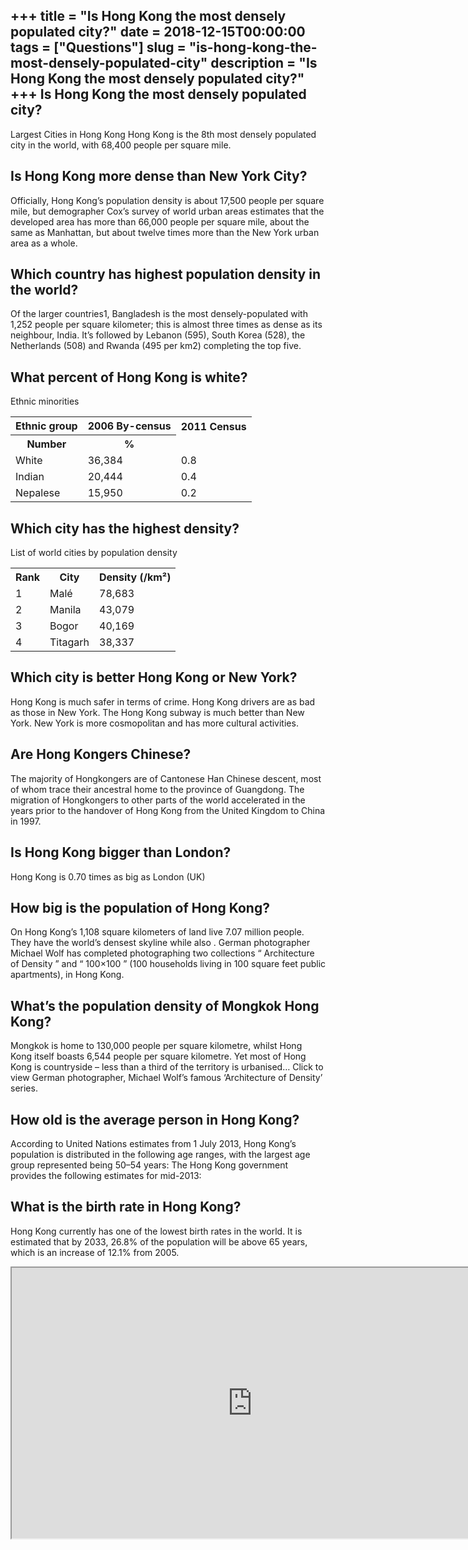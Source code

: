 +++
title = "Is Hong Kong the most densely populated city?"
date = 2018-12-15T00:00:00
tags = ["Questions"]
slug = "is-hong-kong-the-most-densely-populated-city"
description = "Is Hong Kong the most densely populated city?"
+++
Is Hong Kong the most densely populated city?
---------------------------------------------

Largest Cities in Hong Kong Hong Kong is the 8th most densely populated city in the world, with 68,400 people per square mile.

Is Hong Kong more dense than New York City?
-------------------------------------------

Officially, Hong Kong’s population density is about 17,500 people per square mile, but demographer Cox’s survey of world urban areas estimates that the developed area has more than 66,000 people per square mile, about the same as Manhattan, but about twelve times more than the New York urban area as a whole.

Which country has highest population density in the world?
----------------------------------------------------------

Of the larger countries1, Bangladesh is the most densely-populated with 1,252 people per square kilometer; this is almost three times as dense as its neighbour, India. It’s followed by Lebanon (595), South Korea (528), the Netherlands (508) and Rwanda (495 per km2) completing the top five.

What percent of Hong Kong is white?
-----------------------------------

Ethnic minorities

<table><tr><th>Ethnic group</th><th>2006 By-census</th><th>2011 Census</th></tr><tr><th>Number</th><th>%</th></tr><tr><td>White</td><td>36,384</td><td>0.8</td></tr><tr><td>Indian</td><td>20,444</td><td>0.4</td></tr><tr><td>Nepalese</td><td>15,950</td><td>0.2</td></tr></table>

Which city has the highest density?
-----------------------------------

List of world cities by population density

<table><tr><th>Rank</th><th>City</th><th>Density (/km²)</th></tr><tr><td>1</td><td>Malé</td><td>78,683</td></tr><tr><td>2</td><td>Manila</td><td>43,079</td></tr><tr><td>3</td><td>Bogor</td><td>40,169</td></tr><tr><td>4</td><td>Titagarh</td><td>38,337</td></tr></table>

Which city is better Hong Kong or New York?
-------------------------------------------

Hong Kong is much safer in terms of crime. Hong Kong drivers are as bad as those in New York. The Hong Kong subway is much better than New York. New York is more cosmopolitan and has more cultural activities.

Are Hong Kongers Chinese?
-------------------------

The majority of Hongkongers are of Cantonese Han Chinese descent, most of whom trace their ancestral home to the province of Guangdong. The migration of Hongkongers to other parts of the world accelerated in the years prior to the handover of Hong Kong from the United Kingdom to China in 1997.

Is Hong Kong bigger than London?
--------------------------------

Hong Kong is 0.70 times as big as London (UK)

How big is the population of Hong Kong?
---------------------------------------

On Hong Kong’s 1,108 square kilometers of land live 7.07 million people. They have the world’s densest skyline while also . German photographer Michael Wolf has completed photographing two collections “ Architecture of Density ” and “ 100×100 ” (100 households living in 100 square feet public apartments), in Hong Kong.

What’s the population density of Mongkok Hong Kong?
---------------------------------------------------

Mongkok is home to 130,000 people per square kilometre, whilst Hong Kong itself boasts 6,544 people per square kilometre. Yet most of Hong Kong is countryside – less than a third of the territory is urbanised… Click to view German photographer, Michael Wolf’s famous ‘Architecture of Density’ series.

How old is the average person in Hong Kong?
-------------------------------------------

According to United Nations estimates from 1 July 2013, Hong Kong’s population is distributed in the following age ranges, with the largest age group represented being 50–54 years: The Hong Kong government provides the following estimates for mid-2013:

What is the birth rate in Hong Kong?
------------------------------------

Hong Kong currently has one of the lowest birth rates in the world. It is estimated that by 2033, 26.8% of the population will be above 65 years, which is an increase of 12.1% from 2005.

<iframe allow="accelerometer; autoplay; clipboard-write; encrypted-media; gyroscope; picture-in-picture" allowfullscreen="" class="__youtube_prefs__  epyt-is-override  no-lazyload" data-no-lazy="1" data-origheight="433" data-origwidth="770" data-skipgform_ajax_framebjll="" height="433" id="_ytid_48228" loading="lazy" src="https://www.youtube.com/embed/hLrFyjGZ9NU?enablejsapi=1&autoplay=0&cc_load_policy=0&cc_lang_pref=&iv_load_policy=1&loop=0&modestbranding=0&rel=1&fs=1&playsinline=0&autohide=2&theme=dark&color=red&controls=1&" title="YouTube player" width="770"></iframe>